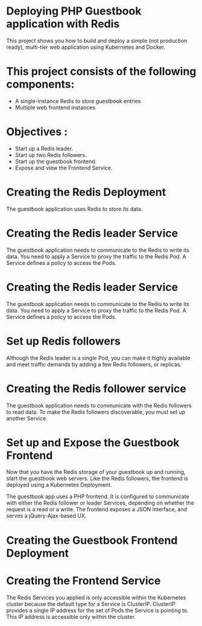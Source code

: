# Deploying PHP Guestbook application with Redis

This project shows you how to build and deploy a simple (not production ready), multi-tier web application using Kubernetes and Docker. 

# This project consists of the following components:
- A single-instance Redis to store guestbook entries
- Multiple web frontend instances

# Objectives : 
- Start up a Redis leader.
- Start up two Redis followers.
- Start up the guestbook frontend.
- Expose and view the Frontend Service.

# Creating the Redis Deployment 
The guestbook application uses Redis to store its data.

# Creating the Redis leader Service 
The guestbook application needs to communicate to the Redis to write its data. You need to apply a Service to proxy the traffic to the Redis Pod. A Service defines a policy to access the Pods.

# Creating the Redis leader Service 
The guestbook application needs to communicate to the Redis to write its data. You need to apply a Service to proxy the traffic to the Redis Pod. A Service defines a policy to access the Pods.

# Set up Redis followers 
Although the Redis leader is a single Pod, you can make it highly available and meet traffic demands by adding a few Redis followers, or replicas.

# Creating the Redis follower service 
The guestbook application needs to communicate with the Redis followers to read data. To make the Redis followers discoverable, you must set up another Service.

# Set up and Expose the Guestbook Frontend 
Now that you have the Redis storage of your guestbook up and running, start the guestbook web servers. Like the Redis followers, the frontend is deployed using a Kubernetes Deployment.

The guestbook app uses a PHP frontend. It is configured to communicate with either the Redis follower or leader Services, depending on whether the request is a read or a write. The frontend exposes a JSON interface, and serves a jQuery-Ajax-based UX.

# Creating the Guestbook Frontend Deployment 

# Creating the Frontend Service 
The Redis Services you applied is only accessible within the Kubernetes cluster because the default type for a Service is ClusterIP. ClusterIP provides a single IP address for the set of Pods the Service is pointing to. This IP address is accessible only within the cluster.
